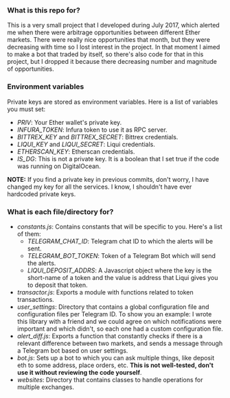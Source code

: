 ### What is this repo for?

This is a very small project that I developed during July 2017, which alerted me when there were arbitrage opportunities between different Ether markets. There were really nice opportunities that month, but they were decreasing with time so I lost interest in the project. In that moment I aimed to make a bot that traded by itself, so there's also code for that in this project, but I dropped it because there decreasing number and magnitude of opportunities.


### Environment variables

Private keys are stored as environment variables. Here is a list of variables you must set:
- *PRIV*: Your Ether wallet's private key.
- *INFURA_TOKEN*: Infura token to use it as RPC server.
- *BITTREX_KEY* and *BITTREX_SECRET*: Bittrex credentials.
- *LIQUI_KEY* and *LIQUI_SECRET*: Liqui credentials.
- *ETHERSCAN_KEY*: Etherscan credentials.
- *IS_DG*: This is not a private key. It is a boolean that I set true if the code was running on DigitalOcean.

**NOTE:** If you find a private key in previous commits, don't worry, I have changed my key for all the services. I know, I shouldn't have ever hardcoded private keys.


### What is each file/directory for?

- *constants.js*: Contains constants that will be specific to you. Here's a list of them:
  - *TELEGRAM_CHAT_ID*: Telegram chat ID to which the alerts will be sent.
  - *TELEGRAM_BOT_TOKEN*: Token of a Telegram Bot which will send the alerts.
  - *LIQUI_DEPOSIT_ADDRS*: A Javascript object where the key is the short-name of a token and the value is address that Liqui gives you to deposit that token.
- *transactor.js*: Exports a module with functions related to token transactions.
- *user_settings*: Directory that contains a global configuration file and configuration files per Telegram ID. To show you an example: I wrote this library with a friend and we could agree on which notifications were important and which didn't, so each one had a custom configuration file.
- *alert_diff.js*: Exports a function that constantly checks if there is a relevant difference between two markets, and sends a message through a Telegram bot based on user settings.
- *bot.js*: Sets up a bot to which you can ask multiple things, like deposit eth to some address, place orders, etc. **This is not well-tested, don't use it without reviewing the code yourself**.
- *websites*: Directory that contains classes to handle operations for multiple exchanges.